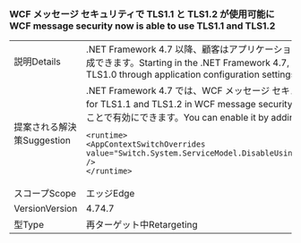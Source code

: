 ### <a name="wcf-message-security-now-is-able-to-use-tls11-and-tls12"></a><span data-ttu-id="df541-101">WCF メッセージ セキュリティで TLS1.1 と TLS1.2 が使用可能に</span><span class="sxs-lookup"><span data-stu-id="df541-101">WCF message security now is able to use TLS1.1 and TLS1.2</span></span>

|   |   |
|---|---|
|<span data-ttu-id="df541-102">説明</span><span class="sxs-lookup"><span data-stu-id="df541-102">Details</span></span>|<span data-ttu-id="df541-103">.NET Framework 4.7 以降、顧客はアプリケーション構成設定を介し、SSL3.0 と TLS1.0 に加え、WCF メッセージ セキュリティで TLS1.1 または TLS1.2 を構成できます。</span><span class="sxs-lookup"><span data-stu-id="df541-103">Starting in the .NET Framework 4.7, customers can configure either TLS1.1 or TLS1.2 in WCF message security in addition to SSL3.0 and TLS1.0 through application configuration settings.</span></span>|
|<span data-ttu-id="df541-104">提案される解決策</span><span class="sxs-lookup"><span data-stu-id="df541-104">Suggestion</span></span>|<span data-ttu-id="df541-105">.NET Framework 4.7 では、WCF メッセージ セキュリティの TLS1.1 と TLS1.2 のサポートは既定で無効になっています。</span><span class="sxs-lookup"><span data-stu-id="df541-105">In the .NET Framework 4.7, support for TLS1.1 and TLS1.2 in WCF message security is disabled by default.</span></span> <span data-ttu-id="df541-106">app.config または web.config ファイルの <code>&lt;runtime&gt;</code> セクションに次の行を追加することで有効にできます。</span><span class="sxs-lookup"><span data-stu-id="df541-106">You can enable it by adding the following line to the <code>&lt;runtime&gt;</code> section of the app.config or web.config file:</span></span><pre><code class="language-xml">&lt;runtime&gt;&#13;&#10;&lt;AppContextSwitchOverrides value=&quot;Switch.System.ServiceModel.DisableUsingServicePointManagerSecurityProtocols=false;Switch.System.Net.DontEnableSchUseStrongCrypto=false&quot; /&gt;&#13;&#10;&lt;/runtime&gt;&#13;&#10;</code></pre>|
|<span data-ttu-id="df541-107">スコープ</span><span class="sxs-lookup"><span data-stu-id="df541-107">Scope</span></span>|<span data-ttu-id="df541-108">エッジ</span><span class="sxs-lookup"><span data-stu-id="df541-108">Edge</span></span>|
|<span data-ttu-id="df541-109">Version</span><span class="sxs-lookup"><span data-stu-id="df541-109">Version</span></span>|<span data-ttu-id="df541-110">4.7</span><span class="sxs-lookup"><span data-stu-id="df541-110">4.7</span></span>|
|<span data-ttu-id="df541-111">型</span><span class="sxs-lookup"><span data-stu-id="df541-111">Type</span></span>|<span data-ttu-id="df541-112">再ターゲット中</span><span class="sxs-lookup"><span data-stu-id="df541-112">Retargeting</span></span>|

